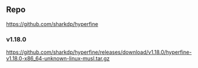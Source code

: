 ## Repo

https://github.com/sharkdp/hyperfine

### v1.18.0

https://github.com/sharkdp/hyperfine/releases/download/v1.18.0/hyperfine-v1.18.0-x86_64-unknown-linux-musl.tar.gz
